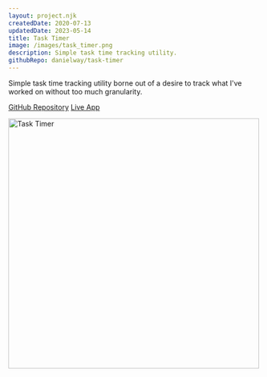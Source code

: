 ```yaml
---
layout: project.njk
createdDate: 2020-07-13
updatedDate: 2023-05-14
title: Task Timer
image: /images/task_timer.png
description: Simple task time tracking utility.
githubRepo: danielway/task-timer
---
```


Simple task time tracking utility borne out of a desire to track what I've worked on without too
much granularity.

[GitHub Repository](https://github.com/danielway/task-timer)
[Live App](https://www.danieldway.com/task-timer)

<img src="/images/task_timer.png" alt="Task Timer" width="500px" />
